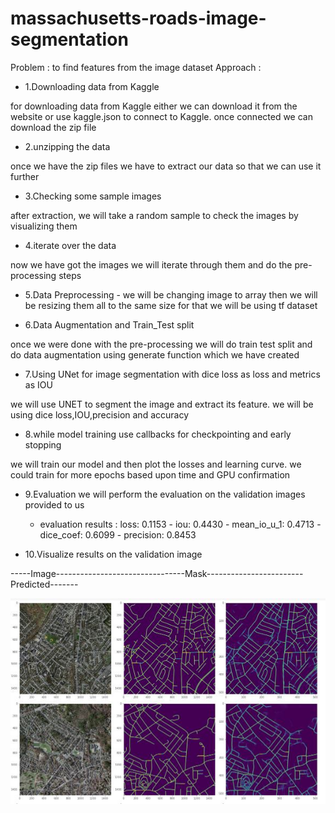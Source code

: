 # massachusetts-roads-image-segmentation
Problem : to find features from the image dataset
Approach :

* 1.Downloading data from Kaggle

for downloading data from Kaggle either we can download it from the website or use kaggle.json to connect to Kaggle. once connected we can download the zip file
* 2.unzipping the data

once we have the zip files we have to extract our data so that we can use it further
* 3.Checking some sample images

after extraction, we will take a random sample to check the images by visualizing them 

* 4.iterate over the data

now we have got the images we will iterate through them and do the pre-processing steps

* 5.Data Preprocessing - 
we will be changing image to array then we will be resizing them all to the same size
for that we will be using tf dataset

* 6.Data Augmentation and Train_Test split

once we were done with the pre-processing we will do train test split and do data augmentation using generate function which we have created 

* 7.Using UNet for image segmentation with dice loss as loss and metrics as IOU

we will use UNET to segment the image and extract its feature. 
we will be using dice loss,IOU,precision and accuracy

* 8.while model training use callbacks for checkpointing and early stopping

we will train our model and then plot the losses and learning curve.
we could train for more epochs based upon time and GPU confirmation 

* 9.Evaluation 
we will perform the evaluation on the validation images provided to us 
  * evaluation results : loss: 0.1153 - iou: 0.4430 - mean_io_u_1: 0.4713 - dice_coef: 0.6099 - precision: 0.8453

* 10.Visualize results on the validation image 

-----Image--------------------------------Mask------------------------Predicted-------

![Screenshot](output.JPG)
